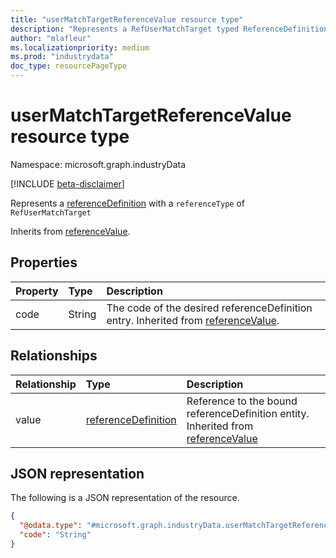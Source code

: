 ```yaml
---
title: "userMatchTargetReferenceValue resource type"
description: "Represents a RefUserMatchTarget typed ReferenceDefinition."
author: "mlafleur"
ms.localizationpriority: medium
ms.prod: "industrydata"
doc_type: resourcePageType
---
```


# userMatchTargetReferenceValue resource type

Namespace: microsoft.graph.industryData

[!INCLUDE [beta-disclaimer](../../includes/beta-disclaimer.md)]

Represents a [referenceDefinition](../resources/industrydata-referencedefinition.md) with a `referenceType` of `RefUserMatchTarget`

Inherits from [referenceValue](../resources/industrydata-referencevalue.md).

## Properties

| Property | Type   | Description                                                                                                                      |
| :------- | :----- | :------------------------------------------------------------------------------------------------------------------------------- |
| code     | String | The code of the desired referenceDefinition entry. Inherited from [referenceValue](../resources/industrydata-referencevalue.md). |

## Relationships

| Relationship | Type                                                                    | Description                                                                                                                     |
| :----------- | :---------------------------------------------------------------------- | :------------------------------------------------------------------------------------------------------------------------------ |
| value        | [referenceDefinition](../resources/industrydata-referencedefinition.md) | Reference to the bound referenceDefinition entity. Inherited from [referenceValue](../resources/industrydata-referencevalue.md) |

## JSON representation

The following is a JSON representation of the resource.

<!-- {
  "blockType": "resource",
  "@odata.type": "microsoft.graph.industryData.userMatchTargetReferenceValue"
}
-->

```json
{
  "@odata.type": "#microsoft.graph.industryData.userMatchTargetReferenceValue",
  "code": "String"
}
```
